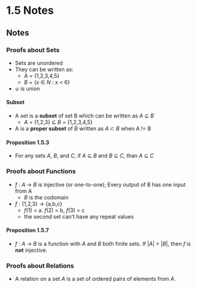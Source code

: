 # 1.5 Notes

## Notes

### Proofs about Sets
- Sets are unordered
- They can be written as:
    - $A$ = {1,2,3,4,5}
    - $B$ = {x $\in$ $N$ : x < 6}
- $\cup$ is union

#### Subset
- A set is a **subset** of set B which can be written as $A$ $\subseteq$ $B$
    - $A$ = {1,2,3} $\subseteq$ $B$ = {1,2,3,4,5}
- A is a **proper subset** of $B$ written as $A$ $\subset$ $B$ when A != B

#### Proposition 1.5.3
- For any sets $A$, $B$, and $C$, if $A$ $\subseteq$ $B$ and $B$ $\subseteq$ $C$, than $A$ $\subseteq$ $C$

### Proofs about Functions
- $f$ : $A$ -> $B$ is injective (or one-to-one); Every output of B has one input from A
    - $B$ is the codomain
- $f$ : {1,2,3} -> {a,b,c}
    - $f$(1) = a. $f$(2) = b, $f$(3) = c
    - the second set can't have any repeat values

#### Proposition 1.5.7
- $f$ : $A$ -> $B$ is a function with $A$ and $B$ both finite sets. If |$A$| > |$B$|, then $f$ is **not** injective.

### Proofs about Relations
- A relation on a set $A$ is a set of ordered pairs of elements from $A$.





